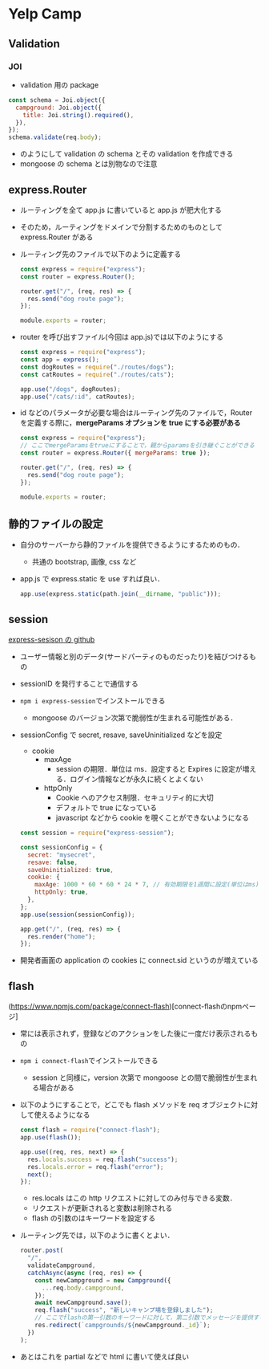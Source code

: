 # Yelp Camp

## Validation

### JOI

- validation 用の package

```javascript
const schema = Joi.object({
  campground: Joi.object({
    title: Joi.string().required(),
  }),
});
schema.validate(req.body);
```

- のようにして validation の schema とその validation を作成できる
- mongoose の schema とは別物なので注意

## express.Router

- ルーティングを全て app.js に書いていると app.js が肥大化する
- そのため，ルーティングをドメインで分割するためのものとして express.Router がある
- ルーティング先のファイルで以下のように定義する

  ```javascript
  const express = require("express");
  const router = express.Router();

  router.get("/", (req, res) => {
    res.send("dog route page");
  });

  module.exports = router;
  ```

- router を呼び出すファイル(今回は app.js)では以下のようにする

  ```javascript
  const express = require("express");
  const app = express();
  const dogRoutes = require("./routes/dogs");
  const catRoutes = require("./routes/cats");

  app.use("/dogs", dogRoutes);
  app.use("/cats/:id", catRoutes);
  ```

- id などのパラメータが必要な場合はルーティング先のファイルで，Router を定義する際に，**mergeParams オプションを true にする必要がある**

  ```javascript
  const express = require("express");
  // ここでmergeParamsをtrueにすることで，親からparamsを引き継ぐことができる
  const router = express.Router({ mergeParams: true });

  router.get("/", (req, res) => {
    res.send("dog route page");
  });

  module.exports = router;
  ```

## 静的ファイルの設定

- 自分のサーバーから静的ファイルを提供できるようにするためのもの．
  - 共通の bootstrap, 画像, css など
- app.js で express.static を use すれば良い．

  ```javascript
  app.use(express.static(path.join(__dirname, "public")));
  ```

## session

[express-sesison の github](https://github.com/expressjs/session#readme)

- ユーザー情報と別のデータ(サードパーティのものだったり)を結びつけるもの
- sessionID を発行することで通信する
- `npm i express-session`でインストールできる
  - mongoose のバージョン次第で脆弱性が生まれる可能性がある．
- sessionConfig で secret, resave, saveUninitialized などを設定

  - cookie
    - maxAge
      - session の期限．単位は ms．設定すると Expires に設定が増える．ログイン情報などが永久に続くとよくない
    - httpOnly
      - Cookie へのアクセス制限．セキュリティ的に大切
      - デフォルトで true になっている
      - javascript などから cookie を覗くことができないようになる

  ```javascript
  const session = require("express-session");

  const sessionConfig = {
    secret: "mysecret",
    resave: false,
    saveUninitialized: true,
    cookie: {
      maxAge: 1000 * 60 * 60 * 24 * 7, // 有効期限を1週間に設定(単位はms)
      httpOnly: true,
    },
  };
  app.use(session(sessionConfig));

  app.get("/", (req, res) => {
    res.render("home");
  });
  ```

- 開発者画面の application の cookies に connect.sid というのが増えている

## flash

(https://www.npmjs.com/package/connect-flash)[connect-flashのnpmページ]

- 常には表示されず，登録などのアクションをした後に一度だけ表示されるもの
- `npm i connect-flash`でインストールできる
  - session と同様に，version 次第で mongoose との間で脆弱性が生まれる場合がある
- 以下のようにすることで，どこでも flash メソッドを req オブジェクトに対して使えるようになる

  ```javascript
  const flash = require("connect-flash");
  app.use(flash());

  app.use((req, res, next) => {
    res.locals.success = req.flash("success");
    res.locals.error = req.flash("error");
    next();
  });
  ```

  - res.locals はこの http リクエストに対してのみ付与できる変数．
  - リクエストが更新されると変数は削除される
  - flash の引数のはキーワードを設定する

- ルーティング先では，以下のように書くとよい．
  ```javascript
  router.post(
    "/",
    validateCampground,
    catchAsync(async (req, res) => {
      const newCampground = new Campground({
        ...req.body.campground,
      });
      await newCampground.save();
      req.flash("success", "新しいキャンプ場を登録しました");
      // ここでflashの第一引数のキーワードに対して，第二引数でメッセージを提供する
      res.redirect(`campgrounds/${newCampground._id}`);
    })
  );
  ```
- あとはこれを partial などで html に書いて使えば良い
